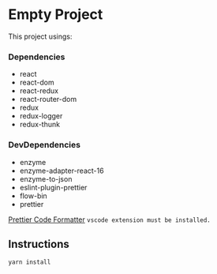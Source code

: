 # Empty Project

This project usings:

### Dependencies

- react
- react-dom
- react-redux
- react-router-dom
- redux
- redux-logger
- redux-thunk

### DevDependencies

- enzyme
- enzyme-adapter-react-16
- enzyme-to-json
- eslint-plugin-prettier
- flow-bin
- prettier

[Prettier Code Formatter](https://marketplace.visualstudio.com/items?itemName=esbenp.prettier-vscode) `vscode extension must be installed.`

## Instructions

```
yarn install
```
